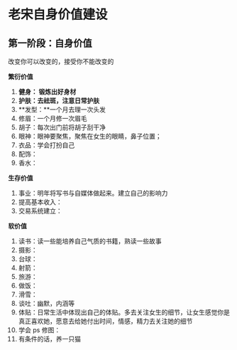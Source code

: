 # 老宋自身价值建设



## 第一阶段：自身价值

改变你可以改变的，接受你不能改变的

**繁衍价值**

1. **健身： 锻炼出好身材**
2. **护肤：去祛斑，注意日常护肤**
3. **发型：**一个月去理一次头发
4. 修眉：一个月修一次眉毛
5. 胡子：每次出门前将胡子刮干净
6. 眼神：眼神要聚焦，聚焦在女生的眼睛，鼻子位置；
7. 衣品：学会打扮自己
8. 配饰：
9. 香水：

**生存价值**

1. 事业：明年将写书与自媒体做起来。建立自己的影响力
2. 提高基本收入：
3. 交易系统建立：

**软价值**

1. 读书：读一些能培养自己气质的书籍，熟读一些故事
2. 摄影：
3. 台球：
4. 射箭：
5. 旅游：
6. 做饭：
7. 滑雪：
8. 谈吐：幽默，内涵等
9. 体贴：日常生活中体现出自己的体贴。多去关注女生的细节，让女生感觉你是真正喜欢她，愿意去给她付出时间，情感，精力去关注她的细节
10. 学会 ps 修图：
11. 有条件的话，养一只猫

